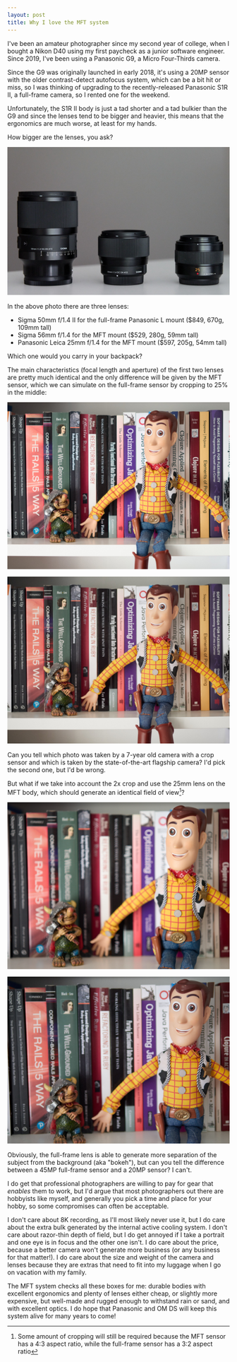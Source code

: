 ```yaml
---
layout: post
title: Why I love the MFT system
---
```


I've been an amateur photographer since my second year of college, when I bought a Nikon D40 using my first paycheck as a junior software engineer. Since 2019, I've been using a Panasonic G9, a Micro Four-Thirds camera.

Since the G9 was originally launched in early 2018, it's using a 20MP sensor with the older contrast-detect autofocus system, which can be a bit hit or miss, so I was thinking of upgrading to the recently-released Panasonic S1R II, a full-frame camera, so I rented one for the weekend.

Unfortunately, the S1R II body is just a tad shorter and a tad bulkier than the G9 and since the lenses tend to be bigger and heavier, this means that the ergonomics are much worse, at least for my hands.

How bigger are the lenses, you ask? 

![Full-frame vs MFT lenses](/assets/img/2025/full-frame-vs-mft-lenses.jpg)

In the above photo there are three lenses:
* Sigma 50mm f/1.4 II for the full-frame Panasonic L mount ($849, 670g, 109mm tall)
* Sigma 56mm f/1.4 for the MFT mount ($529, 280g, 59mm tall)
* Panasonic Leica 25mm f/1.4 for the MFT mount ($597, 205g, 54mm tall)

Which one would you carry in your backpack?

The main characteristics (focal length and aperture) of the first two lenses are pretty much identical and the only difference will be given by the MFT sensor, which we can simulate on the full-frame sensor by cropping to 25% in the middle:

![Sigma FF](/assets/img/2025/ff-sigma.jpg)

![Sigma MFT](/assets/img/2025/mft-sigma.jpg)

Can you tell which photo was taken by a 7-year old camera with a crop sensor and which is taken by the state-of-the-art flagship camera? I'd pick the second one, but I'd be wrong.

But what if we take into account the 2x crop and use the 25mm lens on the MFT body, which should generate an identical field of view[^1]? 

![Sigma FF normalized](/assets/img/2025/ff-sigma-normalized.jpg)

![Panasonic Leica MFT normalized](/assets/img/2025/mft-panaleica-normalized.jpg)

Obviously, the full-frame lens is able to generate more separation of the subject from the background (aka "bokeh"), but can you tell the difference between a 45MP full-frame sensor and a 20MP sensor? I can't.

I do get that professional photographers are willing to pay for gear that *enables* them to work, but I'd argue that most photographers out there are hobbyists like myself, and generally you pick a time and place for your hobby, so some compromises can often be acceptable.

I don't care about 8K recording, as I'll most likely never use it, but I do care about the extra bulk generated by the internal active cooling system. I don't care about razor-thin depth of field, but I do get annoyed if I take a portrait and one eye is in focus and the other one isn't. I do care about the price, because a better camera won't generate more business (or any business for that matter!). I do care about the size and weight of the camera and lenses because they are extras that need to fit into my luggage when I go on vacation with my family.

The MFT system checks all these boxes for me: durable bodies with excellent ergonomics and plenty of lenses either cheap, or slightly more expensive, but well-made and rugged enough to withstand rain or sand, and with excellent optics. I do hope that Panasonic and OM DS will keep this system alive for many years to come!

[^1]: Some amount of cropping will still be required because the MFT sensor has a 4:3 aspect ratio, while the full-frame sensor has a 3:2 aspect ratio